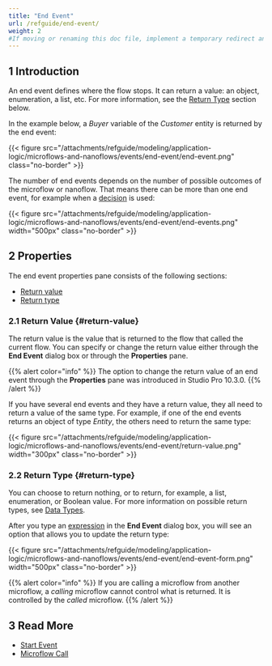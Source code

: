 ```yaml
---
title: "End Event"
url: /refguide/end-event/
weight: 2
#If moving or renaming this doc file, implement a temporary redirect and let the respective team know they should update the URL in the product. See Mapping to Products for more details.
---
```


## 1 Introduction

An end event defines where the flow stops. It can return a value: an object, enumeration, a list, etc. For more information, see the [Return Type](#return-type) section below.

In the example below, a *Buyer* variable of the *Customer* entity is returned by the end event:

{{< figure src="/attachments/refguide/modeling/application-logic/microflows-and-nanoflows/events/end-event/end-event.png" class="no-border" >}}

The number of end events depends on the number of possible outcomes of the microflow or nanoflow. That means there can be more than one end event, for example when a [decision](/refguide/decision/) is used:

{{< figure src="/attachments/refguide/modeling/application-logic/microflows-and-nanoflows/events/end-event/end-events.png" width="500px" class="no-border" >}}

## 2 Properties

The end event properties pane consists of the following sections:

* [Return value](#return-value)
* [Return type](#return-type)

### 2.1 Return Value {#return-value}

The return value is the value that is returned to the flow that called the current flow. You can specify or change the return value either through the **End Event** dialog box or through the **Properties** pane.

{{% alert color="info" %}}
The option to change the return value of an end event through the **Properties** pane was introduced in Studio Pro 10.3.0.
{{% /alert %}}

If you have several end events and they have a return value, they all need to return a value of the same type. For example, if one of the end events returns an object of type *Entity*, the others need to return the same type: 

{{< figure src="/attachments/refguide/modeling/application-logic/microflows-and-nanoflows/events/end-event/return-value.png"   width="300px"  class="no-border" >}}

### 2.2 Return Type {#return-type}

You can choose to return nothing, or to return, for example, a list, enumeration, or Boolean value. For more information on possible return types, see [Data Types](/refguide/data-types/).

After you type an [expression](/refguide/expressions/) in the **End Event** dialog box, you will see an option that allows you to update the return type:

{{< figure src="/attachments/refguide/modeling/application-logic/microflows-and-nanoflows/events/end-event/end-event-form.png" width="500px" class="no-border" >}}

{{% alert color="info" %}}
If you are calling a microflow from another microflow, a *calling* microflow cannot control what is returned. It is controlled by the *called* microflow. 
{{% /alert %}}

## 3 Read More

* [Start Event](/refguide/start-event/)
* [Microflow Call](/refguide/microflow-call/)
